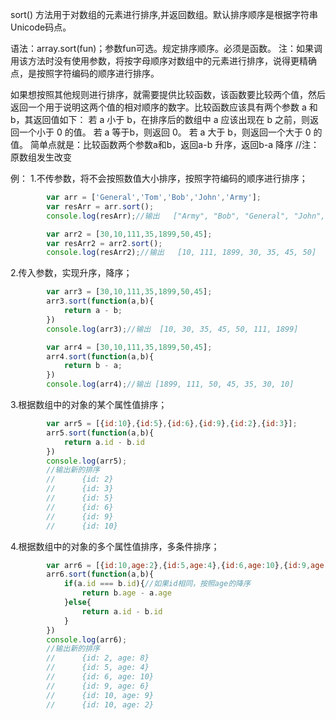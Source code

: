 sort() 方法用于对数组的元素进行排序,并返回数组。默认排序顺序是根据字符串Unicode码点。

语法：array.sort(fun)；参数fun可选。规定排序顺序。必须是函数。 
注：如果调用该方法时没有使用参数，将按字母顺序对数组中的元素进行排序，说得更精确点，是按照字符编码的顺序进行排序。

如果想按照其他规则进行排序，就需要提供比较函数，该函数要比较两个值，然后返回一个用于说明这两个值的相对顺序的数字。比较函数应该具有两个参数 a 和 b，其返回值如下： 
若 a 小于 b，在排序后的数组中 a 应该出现在 b 之前，则返回一个小于 0 的值。 
若 a 等于b，则返回 0。 
若 a 大于 b，则返回一个大于 0 的值。 
简单点就是：比较函数两个参数a和b，返回a-b 升序，返回b-a 降序 
//注：原数组发生改变

例： 
1.不传参数，将不会按照数值大小排序，按照字符编码的顺序进行排序；
```js
        var arr = ['General','Tom','Bob','John','Army'];
        var resArr = arr.sort();
        console.log(resArr);//输出   ["Army", "Bob", "General", "John", "Tom"]

        var arr2 = [30,10,111,35,1899,50,45];
        var resArr2 = arr2.sort();
        console.log(resArr2);//输出   [10, 111, 1899, 30, 35, 45, 50]
```


2.传入参数，实现升序，降序；
```js
        var arr3 = [30,10,111,35,1899,50,45];
        arr3.sort(function(a,b){
            return a - b;
        })
        console.log(arr3);//输出  [10, 30, 35, 45, 50, 111, 1899]

        var arr4 = [30,10,111,35,1899,50,45];
        arr4.sort(function(a,b){
            return b - a;
        })
        console.log(arr4);//输出 [1899, 111, 50, 45, 35, 30, 10]
```
3.根据数组中的对象的某个属性值排序；
```js
        var arr5 = [{id:10},{id:5},{id:6},{id:9},{id:2},{id:3}];
        arr5.sort(function(a,b){
            return a.id - b.id
        })
        console.log(arr5);
        //输出新的排序
        //      {id: 2}
        //      {id: 3}
        //      {id: 5}
        //      {id: 6}
        //      {id: 9}
        //      {id: 10}
```
4.根据数组中的对象的多个属性值排序，多条件排序；
```js
        var arr6 = [{id:10,age:2},{id:5,age:4},{id:6,age:10},{id:9,age:6},{id:2,age:8},{id:10,age:9}];
        arr6.sort(function(a,b){
            if(a.id === b.id){//如果id相同，按照age的降序
                return b.age - a.age
            }else{
                return a.id - b.id
            }
        })
        console.log(arr6);
        //输出新的排序
        //      {id: 2, age: 8}
        //      {id: 5, age: 4}
        //      {id: 6, age: 10}
        //      {id: 9, age: 6}
        //      {id: 10, age: 9}
        //      {id: 10, age: 2}
```
